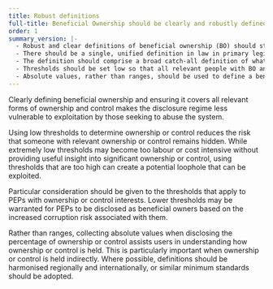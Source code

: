 ```yaml
---
title: Robust definitions
full-title: Beneficial Ownership should be clearly and robustly defined in law, with low thresholds used to determine when ownership and control is disclosed
order: 1
summary_version: |-
  - Robust and clear definitions of beneficial ownership (BO) should state that a beneficial owner should be a natural person. Definitions should cover all relevant forms of ownership and control, specifying that ownership and control can be held both directly and indirectly.
  - There should be a single, unified definition in law in primary legislation, with additional secondary legislation referring to this definition.
  - The definition should comprise a broad catch-all definition of what constitutes BO, and couple this with a non-exhaustive list of example ways in which BO can be held.
  - Thresholds should be set low so that all relevant people with BO and control interests are included in disclosures. A risk based approach should be considered to set lower thresholds for particular sectors, industries, or people. Particular consideration should be given to thresholds that apply to ownership by politically exposed persons (PEPs), with a clear definition used to determine what constitutes a PEP.
  - Absolute values, rather than ranges, should be used to define a beneficial owner’s ownership or control.
---
```


Clearly defining beneficial ownership and ensuring it covers all relevant forms of ownership and control makes the disclosure regime less vulnerable to exploitation by those seeking to abuse the system.

Using low thresholds to determine ownership or control reduces the risk that someone with relevant ownership or control remains hidden. While extremely low thresholds may become too labour or cost intensive without providing useful insight into significant ownership or control, using thresholds that are too high can create a potential loophole that can be exploited.

Particular consideration should be given to the thresholds that apply to PEPs with ownership or control interests. Lower thresholds may be warranted for PEPs to be disclosed as beneficial owners based on the increased corruption risk associated with them.

Rather than ranges, collecting absolute values when disclosing the percentage of ownership or control assists users in understanding how ownership or control is held. This is particularly important when ownership or control is held indirectly. Where possible, definitions should be harmonised regionally and internationally, or similar minimum standards should be adopted.
